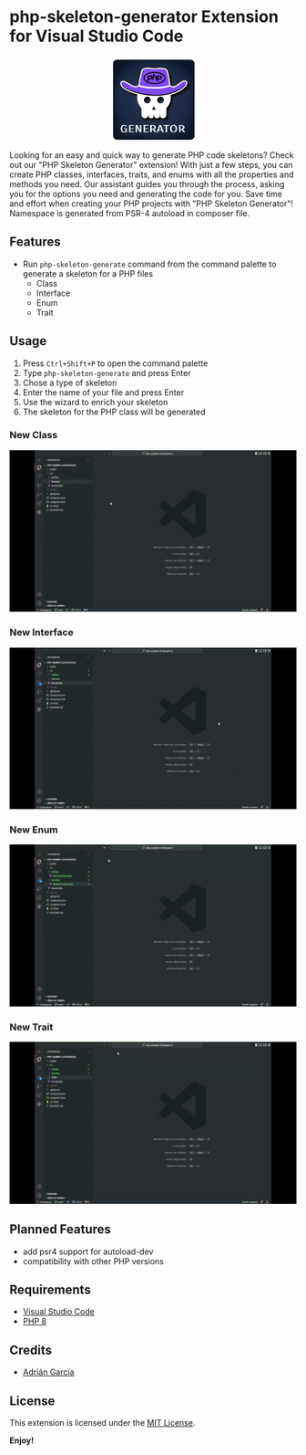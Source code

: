 # php-skeleton-generator Extension for Visual Studio Code

<img src="images/logo.png" width="150" style="display: block; margin: 0 auto 10px">

Looking for an easy and quick way to generate PHP code skeletons? Check out our "PHP Skeleton Generator" extension! With just a few steps, you can create PHP classes, interfaces, traits, and enums with all the properties and methods you need. Our assistant guides you through the process, asking you for the options you need and generating the code for you. Save time and effort when creating your PHP projects with "PHP Skeleton Generator"!
Namespace is generated from PSR-4 autoload in composer file.

## Features

- Run `php-skeleton-generate` command from the command palette to generate a skeleton for a PHP files 
    - Class
    - Interface
    - Enum
    - Trait

## Usage

1. Press `Ctrl+Shift+P` to open the command palette
2. Type `php-skeleton-generate` and press Enter
3. Chose a type of skeleton
3. Enter the name of your file and press Enter
4. Use the wizard to enrich your skeleton
5. The skeleton for the PHP class will be generated

### New Class
![Class](./images/class.gif)

### New Interface
![Interface](./images/interface.gif)

### New Enum
![Enum](./images/enum.gif)

### New Trait
![Trait](./images/trait.gif)

## Planned Features

- add psr4 support for autoload-dev
- compatibility with other PHP versions

## Requirements

- [Visual Studio Code](https://code.visualstudio.com/)
- [PHP 8](https://www.php.net/releases/8.0)


## Credits

- [Adrián García](https://github.com/adrigar94)

## License

This extension is licensed under the [MIT License](LICENSE).

**Enjoy!**
